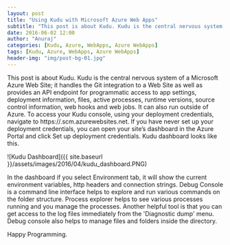 ```yaml
---
layout: post
title: "Using Kudu with Microsoft Azure Web Apps"
subtitle: "This post is about Kudu. Kudu is the central nervous system of a Microsoft Azure Web Site; it handles the Git integration to a Web Site as well as provides an API endpoint for programmatic access to app settings, deployment information, files, active processes, runtime versions, source control information, web hooks and web jobs. It can also run outside of Azure."
date: 2016-06-02 12:00
author: "Anuraj"
categories: [Kudu, Azure, WebApps, Azure WebApps]
tags: [Kudu, Azure, WebApps, Azure WebApps]
header-img: "img/post-bg-01.jpg"
---
```

This post is about Kudu. Kudu is the central nervous system of a Microsoft Azure Web Site; it handles the Git integration to a Web Site as well as provides an API endpoint for programmatic access to app settings, deployment information, files, active processes, runtime versions, source control information, web hooks and web jobs. It can also run outside of Azure. To access your Kudu console, using your deployment credentials, navigate to https://<appname>.scm.azurewebsites.net. If you have never set up your deployment credentials, you can open your site’s dashboard in the Azure Portal and click Set up deployment credentials. Kudu dashboard looks like this.

![Kudu Dashboard]({{ site.baseurl }}/assets/images/2016/04/kudu_dashboard.PNG)

In the dashboard if you select Environment tab, it will show the current environment variables, http headers and connection strings. Debug Console is a command line interface helps to explore and run various commands on the folder structure. Process explorer helps to see various processes running and you manage the processes. Another helpful tool is that you can get access to the log files immediately from the 'Diagnostic dump' menu. Debug console also helps to manage files and folders inside the directory.

Happy Programming.
